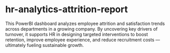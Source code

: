 # hr-analytics-attrition-report
This PowerBI dashboard analyzes employee attrition and satisfaction trends across departments in a growing company. By uncovering key drivers of turnover, it supports HR in designing targeted interventions to boost retention, improve employee experience, and reduce recruitment costs — ultimately fueling sustainable growth.
